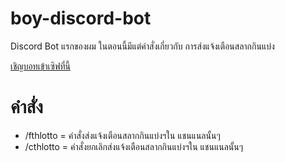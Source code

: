 # boy-discord-bot
Discord Bot แรกของผม ในตอนนี้มีแต่คำสั่งเกี่ยวกับ การส่งแจ้งเตือนสลากกินแบ่ง

[เชิญบอทเข้าเซิฟที่นี้](https://discord.com/api/oauth2/authorize?client_id=691610557156950030&permissions=10240&redirect_uri=https%3A%2F%2Fminecraft.pwisetthon.com%2Fchecklogin.php&scope=bot%20applications.commands)

# คำสั่ง
* /fthlotto = คำสั่งส่งแจ้งเตือนสลากกินแบ่งฯใน แชนแนลนั้นๆ
* /cthlotto = คำสั่งยกเลิกส่งแจ้งเตือนสลากกินแบ่งฯใน แชนแนลนั้นๆ
